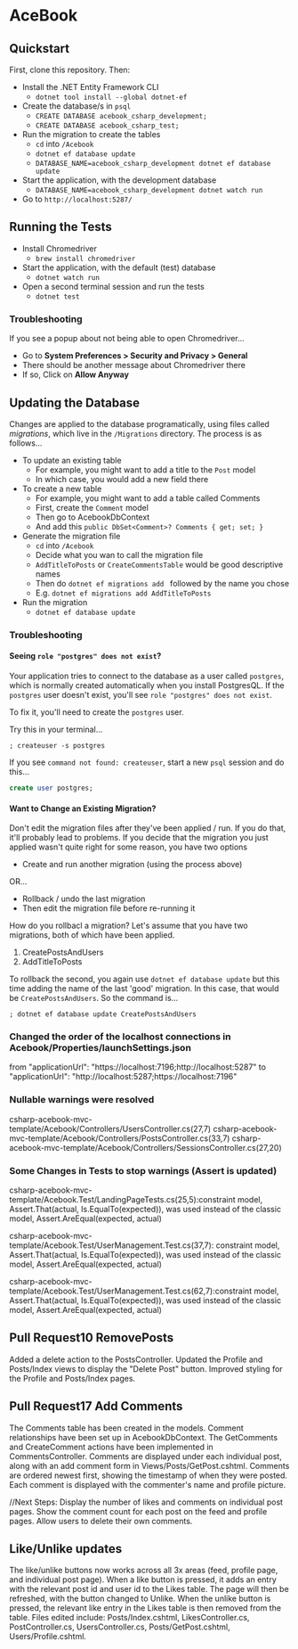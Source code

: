 # AceBook

## Quickstart

First, clone this repository. Then:

- Install the .NET Entity Framework CLI
  * `dotnet tool install --global dotnet-ef`
- Create the database/s in `psql`
  * `CREATE DATABASE acebook_csharp_development;`
  * `CREATE DATABASE acebook_csharp_test;`
- Run the migration to create the tables
  * `cd` into `/Acebook`
  * `dotnet ef database update`
  * `DATABASE_NAME=acebook_csharp_development dotnet ef database update`
- Start the application, with the development database
  * `DATABASE_NAME=acebook_csharp_development dotnet watch run`
- Go to `http://localhost:5287/`

## Running the Tests

- Install Chromedriver
  * `brew install chromedriver`
- Start the application, with the default (test) database
  * `dotnet watch run`
- Open a second terminal session and run the tests
  * `dotnet test`

### Troubleshooting

If you see a popup about not being able to open Chromedriver...
- Go to **System Preferences > Security and Privacy > General**
- There should be another message about Chromedriver there
- If so, Click on **Allow Anyway**

## Updating the Database

Changes are applied to the database programatically, using files called _migrations_, which live in the `/Migrations` directory. The process is as follows...

- To update an existing table
  * For example, you might want to add a title to the `Post` model
  * In which case, you would add a new field there
- To create a new table
  * For example, you might want to add a table called Comments
  * First, create the `Comment` model
  * Then go to AcebookDbContext
  * And add this `public DbSet<Comment>? Comments { get; set; }` 
- Generate the migration file
  * `cd` into `/Acebook`
  * Decide what you wan to call the migration file
  * `AddTitleToPosts` or `CreateCommentsTable` would be good descriptive names
  * Then do `dotnet ef migrations add ` followed by the name you chose
  * E.g.  `dotnet ef migrations add AddTitleToPosts`
- Run the migration
  * `dotnet ef database update`

### Troubleshooting

#### Seeing `role "postgres" does not exist`?

Your application tries to connect to the database as a user called `postgres`, which is normally created automatically when you install PostgresQL. If the `postgres` user doesn't exist, you'll see `role "postgres" does not exist`.

To fix it, you'll need to create the `postgres` user.

Try this in your terminal...

```
; createuser -s postgres
```

If you see `command not found: createuser`, start a new `psql` session and do this...

```sql
create user postgres;
```

#### Want to Change an Existing Migration?

Don't edit the migration files after they've been applied / run. If you do that, it'll probably lead to problems. If you decide that the migration you just applied wasn't quite right for some reason, you have two options

- Create and run another migration (using the process above)

OR...

- Rollback / undo the last migration
- Then edit the migration file before re-running it

How do you rollbacl a migration? Let's assume that you have two migrations, both of which have been applied.

1. CreatePostsAndUsers
2. AddTitleToPosts

To rollback the second, you again use `dotnet ef database update` but this time adding the name of the last 'good' migration. In this case, that would be `CreatePostsAndUsers`. So the command is...

```shell
; dotnet ef database update CreatePostsAndUsers
```
### Changed the order of the localhost connections in Acebook/Properties/launchSettings.json    

  from "applicationUrl": "https://localhost:7196;http://localhost:5287" to "applicationUrl": "http://localhost:5287;https://localhost:7196"

### Nullable warnings were resolved
  csharp-acebook-mvc-template/Acebook/Controllers/UsersController.cs(27,7)
  csharp-acebook-mvc-template/Acebook/Controllers/PostsController.cs(33,7)
  csharp-acebook-mvc-template/Acebook/Controllers/SessionsController.cs(27,20)

### Some Changes in Tests to stop warnings (Assert is updated)
  csharp-acebook-mvc-template/Acebook.Test/LandingPageTests.cs(25,5):constraint model, Assert.That(actual, Is.EqualTo(expected)), was used instead of the classic model, Assert.AreEqual(expected, actual)

  csharp-acebook-mvc-template/Acebook.Test/UserManagement.Test.cs(37,7): constraint model, Assert.That(actual, Is.EqualTo(expected)), was used instead of the classic model, Assert.AreEqual(expected, actual)

  csharp-acebook-mvc-template/Acebook.Test/UserManagement.Test.cs(62,7):constraint model, Assert.That(actual, Is.EqualTo(expected)), was used instead of the classic model, Assert.AreEqual(expected, actual)

## Pull Request10 RemovePosts
  Added a delete action to the PostsController.
  Updated the Profile and Posts/Index views to display the "Delete Post" button.
  Improved styling for the Profile and Posts/Index pages.


## Pull Request17 Add Comments
  The Comments table has been created in the models.
  Comment relationships have been set up in AcebookDbContext.
  The GetComments and CreateComment actions have been implemented in CommentsController.
  Comments are displayed under each individual post, along with an add comment form in Views/Posts/GetPost.cshtml.
  Comments are ordered newest first, showing the timestamp of when they were posted.
  Each comment is displayed with the commenter's name and profile picture.

  //Next Steps:
  Display the number of likes and comments on individual post pages.
  Show the comment count for each post on the feed and profile pages.
  Allow users to delete their own comments.

  ## Like/Unlike updates
  The like/unlike buttons now works across all 3x areas (feed, profile page, and individual post page). When a like button is pressed, it adds an entry with the relevant post id and user id to the Likes table. The page will then be refreshed, with the button changed to Unlike. When the unlike button is pressed, the relevant like entry in the Likes table is then removed from the table. 
  Files edited include: Posts/Index.cshtml, LikesController.cs, PostController.cs, UsersController.cs, Posts/GetPost.cshtml, Users/Profile.cshtml.
